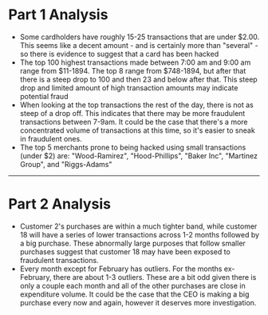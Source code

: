 # Part 1 Analysis


* Some cardholders have roughly 15-25 transactions that are under $2.00. This seems like a decent amount - and is certainly more than "several" - so there is evidence to suggest that a card has been hacked
* The top 100 highest transactions made between 7:00 am and 9:00 am range from $11-1894. The top 8 range from $748-1894, but after that there is a steep drop to 100 and then 23 and below after that. This steep drop and limited amount of high transaction amounts may indicate potential fraud
* When looking at the top transactions the rest of the day, there is not as steep of a drop off. This indicates that there may be more fraudulent transactions between 7-9am. It could be the case that there's a more concentrated volume of transactions at this time, so it's easier to sneak in fraudulent ones. 
* The top 5 merchants prone to being hacked using small transactions (under $2) are:
"Wood-Ramirez",
"Hood-Phillips",
"Baker Inc",
"Martinez Group",
and "Riggs-Adams"
---

# Part 2 Analysis

* Customer 2's purchases are within a much tighter band, while customer 18 will have a series of lower transactions across 1-2 months followed by a big purchase. These abnormally large purposes that follow smaller purchases suggest that customer 18 may have been exposed to fraudulent transactions.
* Every month except for February has outliers. For the months ex-February, there are about 1-3 outliers. These are a bit odd given there is only a couple each month and all of the other purchases are close in expenditure volume. It could be the case that the CEO is making a big purchase every now and again, however it deserves more investigation.

